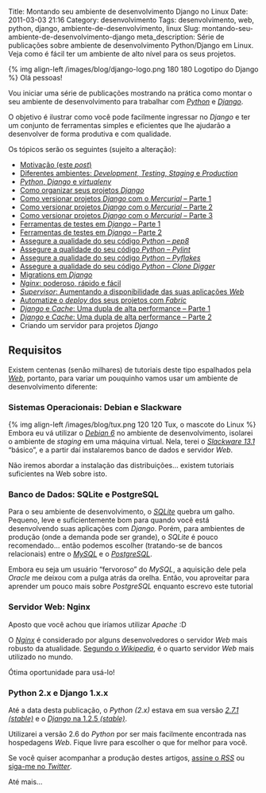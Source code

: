 Title: Montando seu ambiente de desenvolvimento Django no Linux
Date: 2011-03-03 21:16
Category: desenvolvimento
Tags: desenvolvimento, web, python, django, ambiente-de-desenvolvimento, linux
Slug: montando-seu-ambiente-de-desenvolvimento-django
meta_description: Série de publicações sobre ambiente de desenvolvimento Python/Django em Linux. Veja como é fácil ter um ambiente de alto nível para os seus projetos.


{% img align-left /images/blog/django-logo.png 180 180 Logotipo do Django %}
Olá pessoas!

Vou iniciar uma série de publicações mostrando na prática como montar o
seu ambiente de desenvolvimento para trabalhar com [*Python*][] e
[*Django*][].

O objetivo é ilustrar como você pode facilmente ingressar no *Django* e
ter um conjunto de ferramentas simples e eficientes que lhe ajudarão a
desenvolver de forma produtiva e com qualidade.

Os tópicos serão os seguintes (sujeito a alteração):

* [Motivação (este *post*)][]
* [Diferentes ambientes: *Development*, *Testing*, *Staging* e *Production*][]
* [*Python*, *Django* e *virtualenv*][]
* [Como organizar seus projetos *Django*][]
* [Como versionar projetos *Django* com o *Mercurial* – Parte 1][]
* [Como versionar projetos *Django* com o *Mercurial* – Parte 2][]
* [Como versionar projetos *Django* com o *Mercurial* – Parte 3][]
* [Ferramentas de testes em *Django* – Parte 1][]
* [Ferramentas de testes em *Django* – Parte 2][]
* [Assegure a qualidade do seu código *Python* – *pep8*][]
* [Assegure a qualidade do seu código *Python* – *Pylint*][]
* [Assegure a qualidade do seu código *Python* – *Pyflakes*][]
* [Assegure a qualidade do seu código *Python* – *Clone Digger*][]
* [Migrations em *Django*][]
* [*Nginx*: poderoso, rápido e fácil][]
* [*Supervisor*: Aumentando a disponibilidade das suas aplicações *Web*][]
* [Automatize o *deploy* dos seus projetos com *Fabric*][]
* [*Django* e *Cache*: Uma dupla de alta performance – Parte 1][]
* [*Django* e *Cache*: Uma dupla de alta performance – Parte 2][]
* Criando um servidor para projetos *Django*

<!-- PELICAN_END_SUMMARY -->


Requisitos
----------

Existem centenas (senão milhares) de tutoriais deste tipo espalhados
pela [*Web*][], portanto, para variar um pouquinho vamos usar um
ambiente de desenvolvimento diferente:


### Sistemas Operacionais: Debian e Slackware

{% img align-left /images/blog/tux.png 120 120 Tux, o mascote do Linux %}
Embora eu vá utilizar o [*Debian 6*][] no
ambiente de desenvolvimento, isolarei o ambiente de *staging* em uma
máquina virtual. Nela, terei o [*Slackware 13.1*][] “básico”, e a partir
daí instalaremos banco de dados e servidor *Web*.

Não iremos abordar a instalação das distribuições… existem tutoriais
suficientes na Web sobre isto.


### Banco de Dados: SQLite e PostgreSQL

Para o seu ambiente de desenvolvimento, o [*SQLite*][] quebra um galho.
Pequeno, leve e suficientemente bom para quando você está desenvolvendo
suas aplicações com *Django*. Porém, para ambientes de produção (onde a
demanda pode ser grande), o *SQLite* é pouco recomendado… então podemos
escolher (tratando-se de bancos relacionais) entre o [*MySQL*][] e o
[*PostgreSQL*][].

Embora eu seja um usuário “fervoroso” do *MySQL*, a aquisição dele pela
*Oracle* me deixou com a pulga atrás da orelha. Então, vou aproveitar
para aprender um pouco mais sobre *PostgreSQL* enquanto escrevo este
tutorial

### Servidor Web: Nginx

Aposto que você achou que iríamos utilizar *Apache* :D

O [*Nginx*][] é considerado por alguns desenvolvedores o servidor *Web*
mais robusto da atualidade. [Segundo o *Wikipedia*][], é o quarto
servidor *Web* mais utilizado no mundo.

Ótima oportunidade para usá-lo!

### Python 2.x e Django 1.x.x

Até a data desta publicação, o *Python (2.x)* estava em sua versão
[*2.7.1 (stable)*][] e o [*Django* na 1.2.5 *(stable)*][].

Utilizarei a versão 2.6 do *Python* por ser mais facilmente encontrada
nas hospedagens *Web*. Fique livre para escolher o que for melhor para
você.

Se você quiser acompanhar a produção destes artigos, [assine o *RSS*][]
ou [siga-me no *Twitter*][].

Até mais…


  [*Python*]: {tag}python
    "Leia mais sobre Python"
  [*Django*]: {tag}django
    "Leia mais sobre Django"
  [Motivação (este *post*)]: http://klauslaube.com.br/2011/03/03/montando-seu-ambiente-de-desenvolvimento-django/
    "Montando seu ambiente de desenvolvimento Django no Linux"
  [Diferentes ambientes: *Development*, *Testing*, *Staging* e *Production*]: http://klauslaube.com.br/2011/03/07/diferentes-ambientes/
    "Descubra a diferença entre os ambientes de desenvolvimento"
  [*Python*, *Django* e *virtualenv*]: http://klauslaube.com.br/2011/03/18/python-django-virtualenv/
    "Python, Django e virtualenv"
  [Como organizar seus projetos *Django*]: http://klauslaube.com.br/2011/04/11/como-organizar-seus-projetos-django/
    "Conheça uma forma bacana para você organizar seus projetos Django"
  [Como versionar projetos *Django* com o *Mercurial* – Parte 1]: http://klauslaube.com.br/2011/05/10/como-versionar-projetos-django-mercurial-parte/
    "Leia uma introdução ao Mercurial e saiba a razão de não falar sobre Git"
  [Como versionar projetos *Django* com o *Mercurial* – Parte 2]: http://klauslaube.com.br/2011/05/22/como-versionar-projetos-django-mercurial-parte-2/
    "Continuação do post sobre Mercurial e Django"
  [Como versionar projetos *Django* com o *Mercurial* – Parte 3]: http://klauslaube.com.br/2011/06/04/como-versionar-projetos-django-mercurial-parte-3/
    "Parte final do tutorial sobre Mercurial e Django"
  [Ferramentas de testes em *Django* – Parte 1]: http://klauslaube.com.br/2011/07/18/ferramentas-de-testes-em-django-parte-1/
    "Descubra que é possível sim escrever testes em Django"
  [Ferramentas de testes em *Django* – Parte 2]: http://klauslaube.com.br/2011/07/23/ferramentas-de-testes-em-django-parte-2/
    "A continuação do post sobre testes em Django com algumas ferramentas eficientes"
  [Assegure a qualidade do seu código *Python* – *pep8*]: http://klauslaube.com.br/2011/08/26/assegure-qualidade-seu-codigo-python-pep/
    "Conheça o pep8, e deixe o seu código dentro das convenções do Python"
  [Assegure a qualidade do seu código *Python* – *Pylint*]: http://klauslaube.com.br/2011/09/06/assegura-a-qualidade-de-codigo-python-pylint/
    "Assegure a qualidade do seu código utilizando o Pylint"
  [Assegure a qualidade do seu código *Python* – *Pyflakes*]: http://klauslaube.com.br/2011/10/02/assegure-qualidade-seu-codigo-python-pyflakes/
    "Conheça o Pyflakes, e garanta a qualidade do seu código Python"
  [Assegure a qualidade do seu código *Python* – *Clone Digger*]: http://klauslaube.com.br/2011/10/16/assegure-qualidade-seu-codigo-python-clone-digger/
    "Aprenda a prevenir código duplicado com o Clone Digger"
  [Migrations em *Django*]: http://klauslaube.com.br/2011/11/20/migrations-em-django-south/
    "Aprenda a fazer atualização da estrutura do seu banco de dados, de forma automatizada"
  [*Nginx*: poderoso, rápido e fácil]: http://klauslaube.com.br/2011/12/19/nginx-poderoso-rapido-facil/
    "Conheça o Nginx! Uma alternativa mais poderosa ao Apache"
  [*Supervisor*: Aumentando a disponibilidade das suas aplicações *Web*]: http://klauslaube.com.br/2012/01/23/supervisor-gerencie-os-processos-seu-servidor-web/
    "Conheça o Supervisor, e tenha os processos do seu servidor, sob controle"
  [Automatize o *deploy* dos seus projetos com *Fabric*]: http://klauslaube.com.br/2012/02/26/automatize-o-deploy-dos-seus-projetos-com-fabric/
    "Veja um exemplo prático de automatização de deploy com Fabric"
  [*Django* e *Cache*: Uma dupla de alta performance – Parte 1]: http://klauslaube.com.br/2012/06/17/django-e-cache-uma-dupla-de-alta-performance-1/
    "Conheça o framework de cache do Django e como usá-lo com o Memcached"
  [*Django* e *Cache*: Uma dupla de alta performance – Parte 2]: http://klauslaube.com.br/2012/07/22/django-e-cache-uma-dupla-de-alta-performance-2/
    "Conheça um pouco mais do framework de cache do Django"
  [*Web*]: {tag}web "Leia mais sobre Web"
  [*Debian 6*]: http://www.debian.org/
    "Debian, uma das mais famosas e estáveis distros Linux"
  [*Slackware 13.1*]: http://www.slackware.com/
    "Slackware, uma das distros Linux mais "
  [*SQLite*]: http://www.sqlite.org/
    "Baixe um dos bancos de dados mais simpáticos da atualidade"
  [*MySQL*]: http://www.mysql.com/
    "MySQL, o banco de dados mais popular do mundo"
  [*PostgreSQL*]: http://www.postgresql.org/
    "PostgreSQL, o banco de dados open source mais avançado do mundo"
  [*Nginx*]: http://nginx.org/ "Um dos servidores Web mais "
  [Segundo o *Wikipedia*]: http://pt.wikipedia.org/wiki/Nginx
    "Leia mais sobre Nginx na Wikipedia"
  [*2.7.1 (stable)*]: http://www.python.org/getit/
    "Baixe o Python gratuitamente"
  [*Django* na 1.2.5 *(stable)*]: http://www.djangoproject.com/download/
    "Baixe o Django gratuitamente"
  [assine o *RSS*]: http://www.klauslaube.com.br/feed/rss.xml
    "Leia os posts deste Blog no seu leitor RSS favorito"
  [siga-me no *Twitter*]: http://www.twitter.com/kplaube
    "Acompanhe o desenvolvimento deste e de outros posts"
